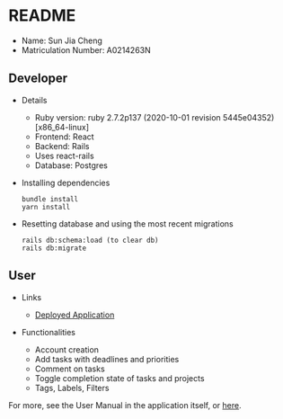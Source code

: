 # README

- Name: Sun Jia Cheng
- Matriculation Number: A0214263N

## Developer

- Details

  - Ruby version: ruby 2.7.2p137 (2020-10-01 revision 5445e04352) [x86_64-linux]
  - Frontend: React
  - Backend: Rails
  - Uses react-rails
  - Database: Postgres

- Installing dependencies

  ```
  bundle install
  yarn install
  ```

- Resetting database and using the most recent migrations
  ```
  rails db:schema:load (to clear db)
  rails db:migrate
  ```

## User

- Links

  - [Deployed Application](secure-shelf-48205.herokuapp.com/)

- Functionalities

  - Account creation
  - Add tasks with deadlines and priorities
  - Comment on tasks
  - Toggle completion state of tasks and projects
  - Tags, Labels, Filters

For more, see the User Manual in the application itself, or [here](https://github.com/sunjc826/todo-list/blob/main/submission/final/UserManual.pdf).
